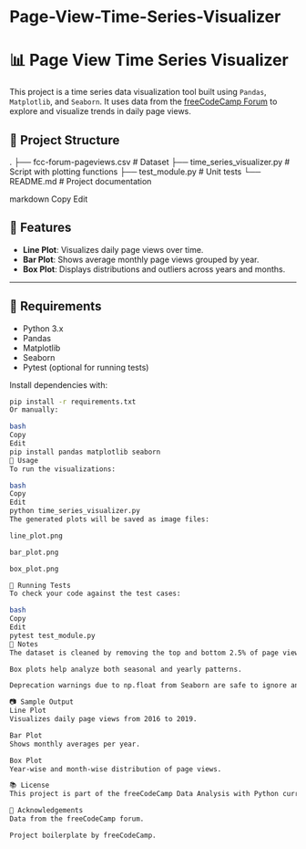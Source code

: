 # Page-View-Time-Series-Visualizer
# 📊 Page View Time Series Visualizer

This project is a time series data visualization tool built using `Pandas`, `Matplotlib`, and `Seaborn`. It uses data from the [freeCodeCamp Forum](https://freecodecamp.org/) to explore and visualize trends in daily page views.

## 📁 Project Structure

. ├── fcc-forum-pageviews.csv # Dataset ├── time_series_visualizer.py # Script with plotting functions ├── test_module.py # Unit tests └── README.md # Project documentation

markdown
Copy
Edit

## 🧪 Features

- **Line Plot**: Visualizes daily page views over time.
- **Bar Plot**: Shows average monthly page views grouped by year.
- **Box Plot**: Displays distributions and outliers across years and months.

---

## 🔧 Requirements

- Python 3.x
- Pandas
- Matplotlib
- Seaborn
- Pytest (optional for running tests)

Install dependencies with:

```bash
pip install -r requirements.txt
Or manually:

bash
Copy
Edit
pip install pandas matplotlib seaborn
🚀 Usage
To run the visualizations:

bash
Copy
Edit
python time_series_visualizer.py
The generated plots will be saved as image files:

line_plot.png

bar_plot.png

box_plot.png

🧪 Running Tests
To check your code against the test cases:

bash
Copy
Edit
pytest test_module.py
📝 Notes
The dataset is cleaned by removing the top and bottom 2.5% of page views to reduce noise.

Box plots help analyze both seasonal and yearly patterns.

Deprecation warnings due to np.float from Seaborn are safe to ignore and don’t affect functionality.

📷 Sample Output
Line Plot
Visualizes daily page views from 2016 to 2019.

Bar Plot
Shows monthly averages per year.

Box Plot
Year-wise and month-wise distribution of page views.

📚 License
This project is part of the freeCodeCamp Data Analysis with Python curriculum and is licensed for educational use.

🙌 Acknowledgements
Data from the freeCodeCamp forum.

Project boilerplate by freeCodeCamp.
